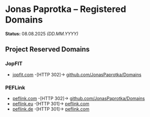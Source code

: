 # Jonas Paprotka – Registered Domains

**Status:** 08.08.2025 *(DD.MM.YYYY)*

## Project Reserved Domains

### JopFIT
- [jopfit.com](https://jopfit.com) -[HTTP 302]-> [github.com/JonasPaprotka/Domains](https://github.com/JonasPaprotka/Domains)

### PEFLink
- [peflink.com](https://peflink.com) -[HTTP 302]-> [github.com/JonasPaprotka/Domains](https://github.com/JonasPaprotka/Domains)
- [peflink.eu](https://peflink.eu) -[HTTP 301]-> [peflink.com](https://peflink.com)
- [peflink.de](https://peflink.de) -[HTTP 301]-> [peflink.com](https://peflink.com)

